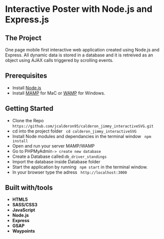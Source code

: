 # Interactive Poster with Node.js and Express.js

## The Project
 
One page mobile first interactive web application created using Node.js and Express. All dynamic data is stored in a database and it is retreived as an object using AJAX calls triggered by scrolling events.


## Prerequisites

* Install [Node.js](https://nodejs.org)
* Install [MAMP](https://www.mamp.info/en/) for MaC or [WAMP](http://www.wampserver.com/en/) for Windows.



## Getting Started

* Clone the Repo ```https://github.com/jcalderon95/calderon_jimmy_interactiveSVG.git```
* cd into the project folder ``` cd calderon_jimmy_interactiveSVG```
* Install Node modules and dependancies in the terminal window ``` npm install```
* Open and run your server MAMP/WAMP
* Go to PHPMyAdmin```-> create new database```
* Create a Database called:```db_driver_standings```
* Import the database inside Database folder
* Start the application by running ``` npm start``` in the terminal window.
* In your browser type the adress ``` http://localhost:3000```

## Built with/tools
* **HTML5**
* **SASS/CSS3**
* **JavaScript**
* **Node.js**
* **Express**
* **GSAP**
* **Waypoints**